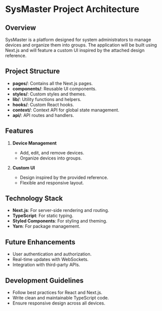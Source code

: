 # SysMaster Project Architecture

## Overview
SysMaster is a platform designed for system administrators to manage devices and organize them into groups. The application will be built using Next.js and will feature a custom UI inspired by the attached design reference.

## Project Structure

- **pages/**: Contains all the Next.js pages.
- **components/**: Reusable UI components.
- **styles/**: Custom styles and themes.
- **lib/**: Utility functions and helpers.
- **hooks/**: Custom React hooks.
- **context/**: Context API for global state management.
- **api/**: API routes and handlers.

## Features

1. **Device Management**
   - Add, edit, and remove devices.
   - Organize devices into groups.

2. **Custom UI**
   - Design inspired by the provided reference.
   - Flexible and responsive layout.

## Technology Stack

- **Next.js**: For server-side rendering and routing.
- **TypeScript**: For static typing.
- **Styled Components**: For styling and theming.
- **Yarn**: For package management.

## Future Enhancements

- User authentication and authorization.
- Real-time updates with WebSockets.
- Integration with third-party APIs.

## Development Guidelines

- Follow best practices for React and Next.js.
- Write clean and maintainable TypeScript code.
- Ensure responsive design across all devices.
